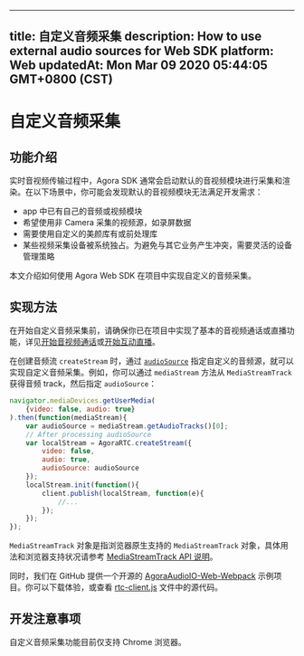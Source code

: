 
---
title: 自定义音频采集
description: How to use external audio sources for Web SDK
platform: Web
updatedAt: Mon Mar 09 2020 05:44:05 GMT+0800 (CST)
---
# 自定义音频采集
## 功能介绍

实时音视频传输过程中，Agora SDK 通常会启动默认的音视频模块进行采集和渲染。在以下场景中，你可能会发现默认的音视频模块无法满足开发需求：

- app 中已有自己的音频或视频模块
- 希望使用非 Camera 采集的视频源，如录屏数据
- 需要使用自定义的美颜库有或前处理库
- 某些视频采集设备被系统独占。为避免与其它业务产生冲突，需要灵活的设备管理策略

本文介绍如何使用 Agora Web SDK 在项目中实现自定义的音频采集。

## 实现方法

在开始自定义音频采集前，请确保你已在项目中实现了基本的音视频通话或直播功能，详见[开始音视频通话](../../cn/Interactive%20Broadcast/start_call_web.md)或[开始互动直播](../../cn/Interactive%20Broadcast/start_live_web.md)。

在创建音频流 `createStream` 时，通过  [`audioSource`](https://docs.agora.io/cn/Interactive%20Broadcast/API%20Reference/web/interfaces/agorartc.streamspec.html#audiosource) 指定自定义的音频源，就可以实现自定义音频采集。例如，你可以通过 `mediaStream` 方法从 `MediaStreamTrack` 获得音频 track，然后指定 `audioSource`：

```javascript
navigator.mediaDevices.getUserMedia(
    {video: false, audio: true}
).then(function(mediaStream){
    var audioSource = mediaStream.getAudioTracks()[0];
    // After processing audioSource
    var localStream = AgoraRTC.createStream({
        video: false,
        audio: true,
        audioSource: audioSource
    });
    localStream.init(function(){
        client.publish(localStream, function(e){
            //...
        });
    });
});
```

<div class="alert info"><code>MediaStreamTrack</code> 对象是指浏览器原生支持的 <code>MediaStreamTrack</code> 对象，具体用法和浏览器支持状况请参考 <a href="https://developer.mozilla.org/en-US/docs/Web/API/MediaStreamTrack">MediaStreamTrack API 说明</a>。</div>

同时，我们在 GitHub 提供一个开源的 [AgoraAudioIO-Web-Webpack](https://github.com/AgoraIO/Advanced-Audio/tree/master/Web/AgoraAudioIO-Web-Webpack) 示例项目。你可以下载体验，或查看 [rtc-client.js](https://github.com/AgoraIO/Advanced-Audio/blob/master/Web/AgoraAudioIO-Web-Webpack/src/rtc-client.js) 文件中的源代码。

## 开发注意事项

自定义音频采集功能目前仅支持 Chrome 浏览器。
